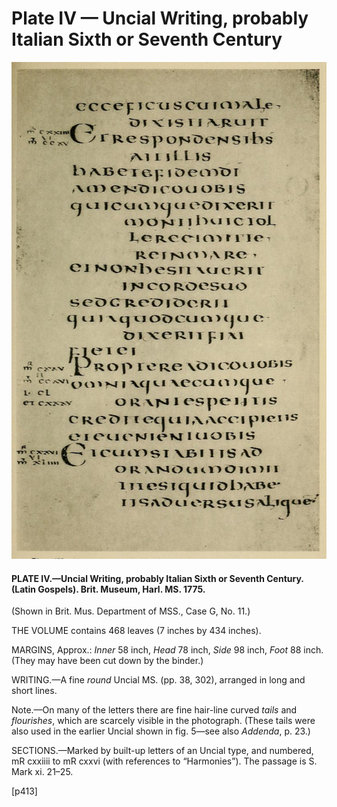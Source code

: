 # Plate IV — Uncial Writing, probably Italian Sixth or Seventh Century

![Plate IV.&#x2014;Uncial Writing, probably Italian Sixth or Seventh Century. \(Latin Gospels\). Brit. Museum, Harl. MS. 1775.](../.gitbook/assets/i439e-plate_iv.jpg)

#### PLATE IV.—Uncial Writing, probably Italian Sixth or Seventh Century. \(Latin Gospels\). Brit. Museum, Harl. MS. 1775. <a id="plate04-note"></a>

\(Shown in Brit. Mus. Department of MSS., Case G, No. 11.\)

THE VOLUME contains 468 leaves \(7 inches by 434 inches\).

MARGINS, Approx.: _Inner_ 58 inch, _Head_ 78 inch, _Side_ 98 inch, _Foot_ 88 inch. \(They may have been cut down by the binder.\)

WRITING.—A fine _round_ Uncial MS. \(pp. 38, 302\), arranged in long and short lines.

Note.—On many of the letters there are fine hair-line curved _tails_ and _flourishes_, which are scarcely visible in the photograph. \(These tails were also used in the earlier Uncial shown in fig. 5—see also _Addenda_, p. 23.\)

SECTIONS.—Marked by built-up letters of an Uncial type, and numbered, mR cxxiiii to mR cxxvi \(with references to “Harmonies”\). The passage is S. Mark xi. 21–25.

\[p413\]  


